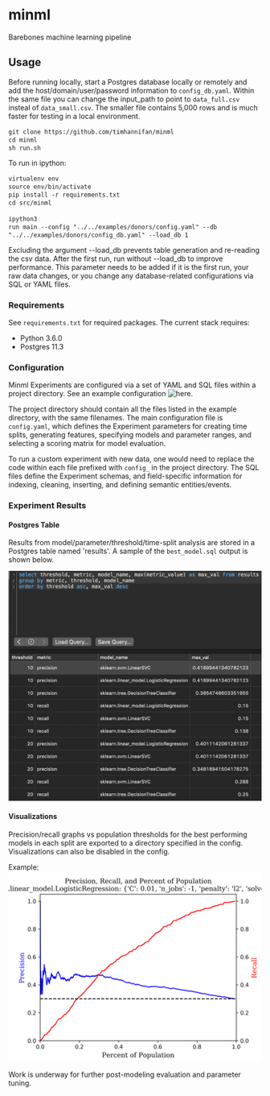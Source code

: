 # minml
Barebones machine learning pipeline


## Usage
Before running locally, start a Postgres database locally or remotely and add the host/domain/user/password information to `config_db.yaml`. Within the same file you can change the input_path to point to `data_full.csv` insteal of `data_small.csv`. The smaller file contains 5,000 rows and is much faster for testing in a local environment.

```
git clone https://github.com/timhannifan/minml
cd minml
sh run.sh
```

To run in ipython:
```
virtualenv env
source env/bin/activate
pip install -r requirements.txt
cd src/minml

ipython3
run main --config "../../examples/donors/config.yaml" --db "../../examples/donors/config_db.yaml" --load_db 1
```

Excluding the argument --load_db prevents table generation and re-reading the csv data. After the first run, run without --load_db to improve performance. This parameter needs to be added if it is the first run, your raw data changes, or you change any database-related configurations via SQL or YAML files.

### Requirements
See `requirements.txt` for required packages. The current stack requires:
* Python 3.6.0
* Postgres 11.3

### Configuration
Minml Experiments are configured via a set of YAML and SQL files within a project directory. See an example configuration ![here](https://github.com/timhannifan/minml/tree/master/examples/donors).

The project directory should contain all the files listed in the example directory, with the same filenames. The main configuration file is `config.yaml`, which defines the Experiment parameters for creating time splits, generating features, specifying models and parameter ranges, and selecting a scoring matrix for model evaluation.

To run a custom experiment with new data, one would need to replace the code within each file prefixed with `config_` in the project directory. The SQL files define the Experiment schemas, and field-specific information for indexing, cleaning, inserting, and defining semantic entities/events.

### Experiment Results
#### Postgres Table
Results from model/parameter/threshold/time-split analysis are stored in a Postgres table named 'results'. A sample of the `best_model.sql` output is shown below.

![Postgres](https://github.com/timhannifan/minml/blob/master/examples/donors/img/results.png)

#### Visualizations
Precision/recall graphs vs population thresholds for the best performing models in each split are exported to a directory specified in the config. Visualizations can also be disabled in the config.

Example:
![Postgres](https://github.com/timhannifan/minml/blob/master/examples/donors/visualization/precision_recall/sklearn.linear_model.LogisticRegression:%20%7B'C':%200.01%2C%20'n_jobs':%20-1%2C%20'penalty':%20'l2'%2C%20'solver':%20'sag'%7D.png)



Work is underway for further post-modeling evaluation and parameter tuning.
